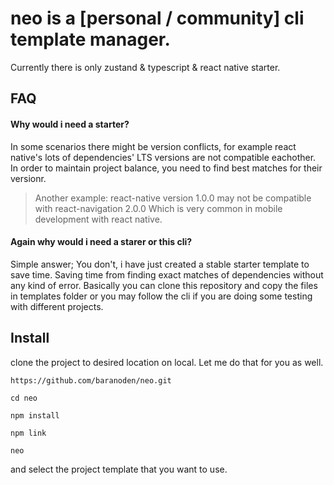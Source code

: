 
# neo is a [personal / community] cli template manager.

Currently there is only zustand & typescript & react native starter.


## FAQ

#### Why would i need a starter?

In some scenarios there might be version conflicts, for example react native's lots of dependencies' LTS versions are not compatible eachother. In order to maintain project balance, you need to find best matches for their versionr.
> Another example:  react-native version 1.0.0 may not be compatible with react-navigation 2.0.0 
> Which is very common in mobile development with react native.

#### Again why would i need a starer or this cli?

Simple answer; You don't, i have just created a stable starter template to save time. Saving time from finding exact matches of dependencies without any kind of error. Basically you can clone this repository and copy the files in templates folder or you may follow the cli if you are doing some testing with different projects.

  
## Install

clone the project to desired location on local. Let me do that for you as well.

`https://github.com/baranoden/neo.git`

`cd neo`

`npm install`

`npm link`

`neo`

and select the project template that you want to use.

  
